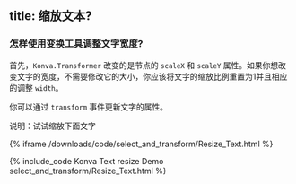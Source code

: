 title: 缩放文本?
---

### 怎样使用变换工具调整文字宽度?

首先，`Konva.Transformer` 改变的是节点的 `scaleX` 和 `scaleY` 属性。如果你想改变文字的宽度，不需要修改它的大小，你应该将文字的缩放比例重置为1并且相应的调整 `width`。

你可以通过 `transform` 事件更新文字的属性。

说明：试试缩放下面文字

{% iframe /downloads/code/select_and_transform/Resize_Text.html %}

{% include_code Konva Text resize Demo select_and_transform/Resize_Text.html %}